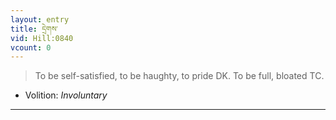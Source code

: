 ```yaml
---
layout: entry
title: དྲེགས་
vid: Hill:0840
vcount: 0
---
```

> To be self-satisfied, to be haughty, to pride DK\. To be full, bloated TC\.

* Volition: _Involuntary_

---

